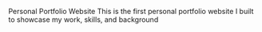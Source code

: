 Personal Portfolio Website
This is the first personal portfolio website I built to showcase my work, skills, and background
